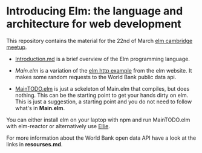 # Introducing Elm: the language and architecture for web development

This repository contains the material for the 22nd of March [elm cambridge meetup](https://www.meetup.com/elm-cambridge/events/248132273/).

* [Introduction.md](https://github.com/deciob/introducing-elm-with-world-bank-example/blob/master/Introduction.md) is a brief overview of the Elm programming language.

* *Main.elm* is a variation of the [elm http example](http://elm-lang.org/examples/http) from the elm website. It makes some random requests to the World Bank public data api.

* [MainTODO.elm](https://github.com/deciob/introducing-elm-with-world-bank-example/blob/master/MainTODO.elm) is just a sckeleton of Main.elm that compiles, but does nothing. This can be the starting point to get your hands dirty on elm. This is just a suggestion, a starting point and you do not need to follow what's in **Main.elm**.


You can either install elm on your laptop with npm and run MainTODO.elm with elm-reactor or alternatively use [Ellie](https://ellie-app.com/new).

For more information about the World Bank open data API have a look at the links in **resourses.md**.



